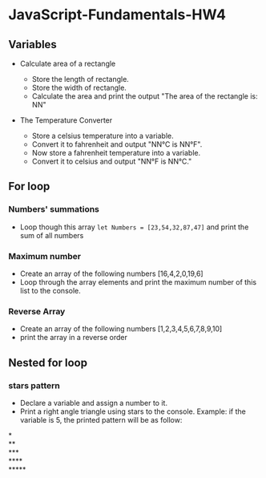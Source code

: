 # JavaScript-Fundamentals-HW4

## Variables
- Calculate area of a rectangle
    - Store the length of rectangle. 
    - Store the width of rectangle.
    - Calculate the area and print the output "The area of the rectangle is: NN" 
    
- The Temperature Converter  
    - Store a celsius temperature into a variable.
    - Convert it to fahrenheit and output "NN°C is NN°F".
    - Now store a fahrenheit temperature into a variable.
    - Convert it to celsius and output "NN°F is NN°C."

## For loop
### Numbers' summations
* Loop though this array `let Numbers = [23,54,32,87,47]` and print the sum of all numbers

### Maximum number
- Create an array of the following numbers [16,4,2,0,19,6]
- Loop through the array elements and print the maximum number of this list to the console.

### Reverse Array 
- Create an array of the following numbers [1,2,3,4,5,6,7,8,9,10]
- print the array in a reverse order


## Nested for loop


### stars pattern
- Declare a variable and assign a number to it.
- Print a right angle triangle using stars to the console. Example: if the variable is 5, the printed pattern will be as follow:

\* <br>
\** <br>
\*** <br>
\**** <br>
\***** <br>
